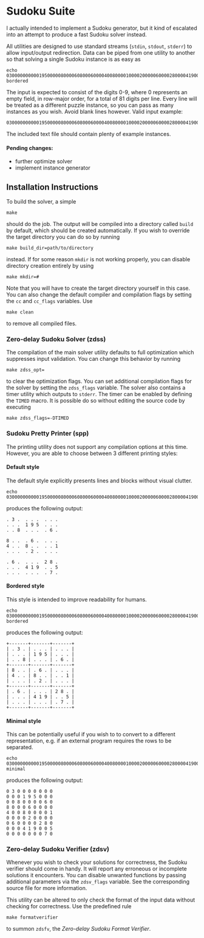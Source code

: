 # Sudoku Suite

I actually intended to implement a Sudoku generator, but it kind of
escalated into an attempt to produce a fast Sudoku solver instead.

All utilities are designed to use standard streams (`stdin`, `stdout`, `stderr`)
to allow input/output redirection. Data can be piped from one utility
to another so that solving a single Sudoku instance is as easy as

    echo 030000000000195000008000060800060000400800001000020000060000280000419005000000070|zdss|spp bordered

The input is expected to consist of the digits 0-9, where 0 represents an empty
field, in row-major order, for a total of 81 digits per line.
Every line will be treated as a different puzzle instance, so you can pass
as many instances as you wish. Avoid blank lines however. Valid input example:

    030000000000195000008000060800060000400800001000020000060000280000419005000000070

The included text file should contain plenty of example instances.

#### Pending changes:
- further optimize solver
- implement instance generator


## Installation Instructions

To build the solver, a simple

    make

should do the job. The output will be compiled into a directory called `build`
by default, which should be created automatically. If you wish to override the
target directory you can do so by running

    make build_dir=path/to/directory

instead. If for some reason `mkdir` is not working properly,
you can disable directory creation entirely by using

    make mkdir=#

Note that you will have to create the target directory yourself in this case.
You can also change the default compiler and compilation flags by setting the
`cc` and `cc_flags` variables. Use

    make clean

to remove all compiled files.


### Zero-delay Sudoku Solver (zdss)

The compilation of the main solver utility defaults to full optimization
which suppresses input validation. You can change this behavior by running

    make zdss_opt=

to clear the optimization flags. You can set additional compilation flags
for the solver by setting the `zdss_flags` variable. The solver also contains
a timer utility which outputs to `stderr`. The timer can be enabled by
defining the `TIMED` macro. It is possible do so without editing the
source code by executing

    make zdss_flags=-DTIMED


### Sudoku Pretty Printer (spp)

The printing utility does not support any compilation options at this time.
However, you are able to choose between 3 different printing styles:

#### Default style

The default style explicitly presents lines and blocks without visual clutter.

    echo 030000000000195000008000060800060000400800001000020000060000280000419005000000070|spp

produces the following output:

    . 3 .  . . .  . . .
    . . .  1 9 5  . . .
    . . 8  . . .  . 6 .

    8 . .  . 6 .  . . .
    4 . .  8 . .  . . 1
    . . .  . 2 .  . . .

    . 6 .  . . .  2 8 .
    . . .  4 1 9  . . 5
    . . .  . . .  . 7 .

#### Bordered style

This style is intended to improve readability for humans.

    echo 030000000000195000008000060800060000400800001000020000060000280000419005000000070|spp bordered

produces the following output:

    +-------+-------+-------+
    | . 3 . | . . . | . . . |
    | . . . | 1 9 5 | . . . |
    | . . 8 | . . . | . 6 . |
    +-------+-------+-------+
    | 8 . . | . 6 . | . . . |
    | 4 . . | 8 . . | . . 1 |
    | . . . | . 2 . | . . . |
    +-------+-------+-------+
    | . 6 . | . . . | 2 8 . |
    | . . . | 4 1 9 | . . 5 |
    | . . . | . . . | . 7 . |
    +-------+-------+-------+

#### Minimal style

This can be potentially useful if you wish to to convert to a different
representation, e.g. if an external program requires the rows to be separated.

    echo 030000000000195000008000060800060000400800001000020000060000280000419005000000070|spp minimal

produces the following output:

    0 3 0 0 0 0 0 0 0
    0 0 0 1 9 5 0 0 0
    0 0 8 0 0 0 0 6 0
    8 0 0 0 6 0 0 0 0
    4 0 0 8 0 0 0 0 1
    0 0 0 0 2 0 0 0 0
    0 6 0 0 0 0 2 8 0
    0 0 0 4 1 9 0 0 5
    0 0 0 0 0 0 0 7 0


### Zero-delay Sudoku Verifier (zdsv)

Whenever you wish to check your solutions for correctness, the Sudoku
verifier should come in handy. It will report any erroneous or
incomplete solutions it encounters. You can disable unwanted functions
by passing additional parameters via the `zdsv_flags` variable.
See the corresponding source file for more information.

This utility can be altered to only check the format of the input data
without checking for correctness. Use the predefined rule

    make formatverifier

to summon `zdsfv`, the _Zero-delay Sudoku Format Verifier_.
